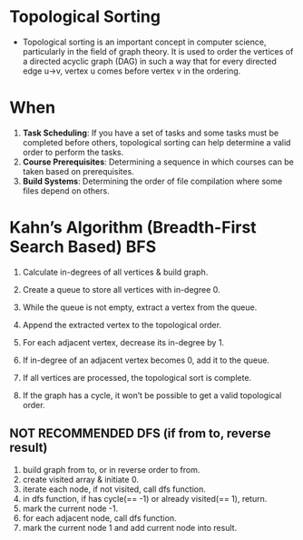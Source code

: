 # Topological Sorting

- Topological sorting is an important concept in computer science, particularly in the field of graph theory. It is used to order the vertices of a directed acyclic graph (DAG) in such a way that for every directed edge 
u→v, vertex u comes before vertex v in the ordering.

# When 

1. **Task Scheduling**: If you have a set of tasks and some tasks must be completed before others, topological sorting can help determine a valid order to perform the tasks.
2. **Course Prerequisites**: Determining a sequence in which courses can be taken based on prerequisites.
3. **Build Systems**: Determining the order of file compilation where some files depend on others.

# Kahn’s Algorithm (Breadth-First Search Based) BFS

1. Calculate in-degrees of all vertices & build graph.
2. Create a queue to store all vertices with in-degree 0.
3. While the queue is not empty, extract a vertex from the queue.
4. Append the extracted vertex to the topological order.
5. For each adjacent vertex, decrease its in-degree by 1.
6. If in-degree of an adjacent vertex becomes 0, add it to the queue.

7. If all vertices are processed, the topological sort is complete.
8. If the graph has a cycle, it won’t be possible to get a valid topological order.

## NOT RECOMMENDED DFS (if from to, reverse result)

1. build graph from to, or in reverse order to from.
2. create visited array & initiate 0.
3. iterate each node, if not visited, call dfs function.
4. in dfs function, if has cycle(== -1) or already visited(== 1), return.
5. mark the current node -1.
6. for each adjacent node, call dfs function.
7. mark the current node 1 and add current node into result.